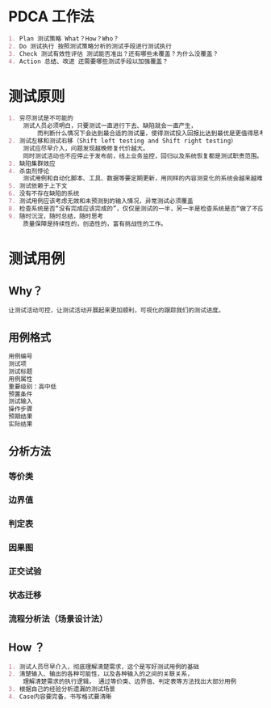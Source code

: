 # PDCA 工作法
```md
1. Plan 测试策略 What？How？Who？
2. Do 测试执行 按照测试策略分析的测试手段进行测试执行
3. Check 测试有效性评估 测试能否准出？还有哪些未覆盖？为什么没覆盖？
4. Action 总结、改进 还需要哪些测试手段以加强覆盖？
```

# 测试原则
```md
1. 穷尽测试是不可能的
	测试人员必须明白，只要测试一直进行下去、缺陷就会一直产生，
		而判断什么情况下会达到最合适的测试量，使得测试投入回报比达到最优是更值得思考的问题。
2. 测试左移和测试右移（Shift left testing and Shift right testing）
	测试应尽早介入，问题发现越晚修复代价越大。
	同时测试活动也不应停止于发布前，线上业务监控，回归以及系统恢复都是测试职责范围。
3. 缺陷集群效应
4. 杀虫剂悖论 
	测试用例和自动化脚本、工具、数据等要定期更新，用同样的内容测变化的系统会越来越难发现问题。
5. 测试依赖于上下文
6. 没有不存在缺陷的系统
7. 测试用例应该考虑无效和未预测到的输入情况，异常测试必须覆盖
8. 检查系统是否“没有完成应该完成的”，仅仅是测试的一半，另一半是检查系统是否“做了不应该做的”。
9. 随时沉淀，随时总结，随时思考
	质量保障是持续性的，创造性的，富有挑战性的工作。
```

# 测试用例
## Why？
```md
让测试活动可控，让测试活动开展起来更加顺利，可视化的跟踪我们的测试进度。
```

## 用例格式
```md
用例编号
测试项
测试标题
用例属性
重要级别：高中低
预置条件
测试输入
操作步骤
预期结果
实际结果
```
## 分析方法
### 等价类

### 边界值

### 判定表

### 因果图

### 正交试验

### 状态迁移

### 流程分析法（场景设计法）

## How ？
```md
1. 测试人员尽早介入，彻底理解清楚需求，这个是写好测试用例的基础
2. 清楚输入、输出的各种可能性，以及各种输入的之间的关联关系，
    理解清楚需求的执行逻辑， 通过等价类、边界值、判定表等方法找出大部分用例
3. 根据自己的经验分析遗漏的测试场景
4. Case内容要完备，书写格式要清晰
```

